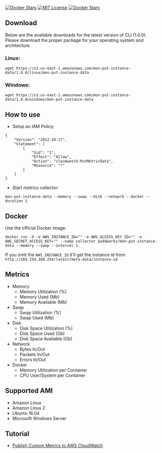 [![Docker Stars](https://img.shields.io/docker/pulls/poddworks/mon-put-instance-data.svg)](https://hub.docker.com/r/poddworks/mon-put-instance-data/) 
[![MIT License](http://img.shields.io/badge/license-MIT-blue.svg?style=flat)](LICENSE) [![Docker Stars](https://img.shields.io/github/issues/poddworks/mon-put-instance-data.svg)](https://github.com/poddworks/mon-put-instance-data/issues)  

## Download

Below are the available downloads for the latest version of CLI (1.0.0). Please download the proper package for your operating system and architecture.

### Linux:

```
wget https://s3.us-east-1.amazonaws.com/mon-put-instance-data/1.0.0/linux/mon-put-instance-data
```

### Windows:

```
wget https://s3.us-east-1.amazonaws.com/mon-put-instance-data/1.0.0/windows/mon-put-instance-data
```

## How to use

* Setup an IAM Policy:

```
{
    "Version": "2012-10-17",
    "Statement": [
        {
            "Sid": "1",
            "Effect": "Allow",
            "Action": "cloudwatch:PutMetricData",
            "Resource": "*"
        }
    ]
}
```

* Start metrics collector:

```
mon-put-instance-data --memory --swap --disk --network --docker --duration 1
```

## Docker

Use the official Docker image:

```
docker run -d -e AWS_INSTANCE_ID="" -e AWS_ACCESS_KEY_ID="" -e AWS_SECRET_ACCESS_KEY="" --name collector poddworks/mon-put-instance-data --memory --swap --interval 1
```

If you omit the `AWS_INSTANCE_ID` it'll get the instance id from `http://169.254.169.254/latest/meta-data/instance-id`

## Metrics

* Memory
    * Memory Utilization (%)
    * Memory Used (Mb)
    * Memory Available (Mb)
* Swap
    * Swap Utilization (%)
    * Swap Used (Mb)
* Disk
    * Disk Space Utilization (%)
    * Disk Space Used (Gb)
    * Disk Space Available (Gb)
* Network
    * Bytes In/Out
    * Packets In/Out
    * Errors In/Out
* Docker
    * Memory Utilization per Container
    * CPU User/System per Container

## Supported AMI

* Amazon Linux
* Amazon Linux 2
* Ubuntu 16.04
* Microsoft Windows Server

## Tutorial

* [Publish Custom Metrics to AWS CloudWatch](http://www.blog.labouardy.com/publish-custom-metrics-aws-cloudwatch/)
